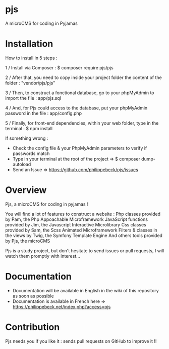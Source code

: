 # pjs
A microCMS for coding in Pyjamas


# Installation

How to install in 5 steps :

1 / Install via Composer :
  $ composer require pjs/pjs

2 / After that, you need to copy inside your project folder the content of the folder :
  "vendor/pjs/pjs"

3 / Then, to construct a fonctional database, go to your phpMyAdmin to import the file :
  app/pjs.sql

4 / And, for Pjs could access to the database, put your phpMyAdmin password in the file :
  app/config.php

5 / Finally, for front-end dependencies, within your web folder, type in the terminal :
  $ npm install


If something wrong :
- Check the config file & your PhpMyAdmin parameters to verify if passwords match
- Type in your terminal at the root of the project => $ composer dump-autoload
- Send an Issue => https://github.com/philippebeck/pjs/issues


# Overview

Pjs, a microCMS for coding in pyjamas !

You will find a lot of features to construct a website :
  Php classes provided by Pam, the Php Appoachable Microframework
  JavaScript functions provided by Jim, the Javascript Interactive Microlibrary
  Css classes provided by Sam, the Scss Animated Microframework
  Filters & classes in the views by Twig, the Symfony Template Engine
  And others tools provided by Pjs, the microCMS

Pjs is a study project, but don't hesitate to send issues or pull requests, I will watch them promptly with interest...


# Documentation

- Documentation will be available in English in the wiki of this repository as soon as possible
- Documentation is available in French here => https://philippebeck.net/index.php?access=pjs


# Contribution

Pjs needs you if you like it : sends pull requests on GitHub to improve it !!
